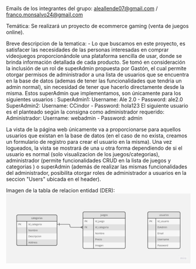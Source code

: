 Emails de los integrantes del grupo: 
  aleallende07@gmail.com  / franco.monsalvo24@gmail.com

Temática: 
  Se realizará un proyecto de ecommerce gaming (venta de juegos online).

  Breve descripcion de la tematica: - Lo que buscamos en este proyecto, es satisfacer las necesidades de las personas interesadas en comprar videojuegos proporcionándole una plataforma sencilla de usar, donde se brinda información detallada de cada producto.
  Se tomó en consideración la inclusión de un rol de superAdmin propuesta por Gastón, el cual permite otorgar permisos de administrador a una lista de usuarios que se encuentra en la base de datos (ademas de tener las funcionalidades que tendria un admin normal), sin necesidad de tener que hacerlo directamente desde la misma.
  Estos superAdmin que implementamos, son únicamente para los siguientes usuarios : 
    SuperAdmin1: Username: Ale 2.0 - Password: ale2.0
    SuperAdmin2: Username: CCindor - Password: hola123
  El siguiente usuario es el planteado según la consigna como administrador requerido:
    Administrador: Username: webadmin - Password: admin
  
  La vista de la página web únicamente va a proporcionarse para aquellos usuarios que existan en la base de datos (en el caso de no exista, creamos un formulario de registro para crear el usuario en la misma).
  Una vez logueados, la vista se mostrará de una u otra forma dependiendo de si el usuario es normal (solo visualizacion de los juegos/categorias), administrador (permite funcionalidades CRUD en la lista de juegos y categorias )  o superAdmin (además de realizar las mismas funcionalidades del administrador, posibilita otorgar roles de administrador a usuarios en la seccion "Users" ubicada en el header).


Imagen de la tabla de relacion entidad (DER):
![image](https://github.com/FrancoMartinMonsalvo/TPE-Parte-1/blob/main/Allende-Monsalvo-TPE-Grupo-84/TPE-Parte-1/DER.jpg)
